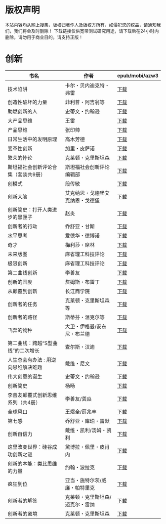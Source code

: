 # 版权声明

本站内容均从网上搜集，版权归著作人及版权方所有，如侵犯您的权益，请通知我们，我们将会及时删除！ 下载链接仅供宽带测试研究用途，请下载后在24小时内删除，请勿用于商业目的。请支持正版！

# 创新

| 书名 | 作者 | epub/mobi/azw3 |
| --- | --- | --- |
| 技术陷阱 | 卡尔・贝内迪克特・弗雷 | [下载](https://url89.ctfile.com/f/31084289-1375495546-fe10e4?p=8866) |
| 创造性破坏的力量 | 菲利普・阿吉翁等 | [下载](https://url89.ctfile.com/f/31084289-1375498252-63196c?p=8866) |
| 助燃创新的人 | 史蒂文・约翰逊 | [下载](https://url89.ctfile.com/f/31084289-1375499887-18f06c?p=8866) |
| 大产品思维 | 王雷 | [下载](https://url89.ctfile.com/f/31084289-1375510744-427a69?p=8866) |
| 产品思维 | 张印帅 | [下载](https://url89.ctfile.com/f/31084289-1357004566-20c559?p=8866) |
| 日常生活中的发明原理 | 高木芳德 | [下载](https://url89.ctfile.com/f/31084289-1357003813-12cbae?p=8866) |
| 变革性创新 | 加里・皮萨诺 | [下载](https://url89.ctfile.com/f/31084289-1356999646-2e238d?p=8866) |
| 繁荣的悖论 | 克莱顿・克里斯坦森 | [下载](https://url89.ctfile.com/f/31084289-1356999064-70da95?p=8866) |
| 斯坦福社会创新评论合集（套装共9册） | 斯坦福社会创新评论编辑部 | [下载](https://url89.ctfile.com/f/31084289-1356994753-a11713?p=8866) |
| 创模式 | 段传敏 | [下载](https://url89.ctfile.com/f/31084289-1356994075-3700fb?p=8866) |
| 创新大脑 | 艾克纳恩・戈德堡艾克纳恩・戈德堡 | [下载](https://url89.ctfile.com/f/31084289-1356991867-61d613?p=8866) |
| 创新简史：打开人类进步的黑匣子 | 赵炎 | [下载](https://url89.ctfile.com/f/31084289-1356991702-bc1ee7?p=8866) |
| 创新者的行动 | 乔舒亚・甘斯 | [下载](https://url89.ctfile.com/f/31084289-1356991546-b38103?p=8866) |
| 水平思考 | 爱德华・德博诺 | [下载](https://url89.ctfile.com/f/31084289-1356985939-5f27b0?p=8866) |
| 奇才 | 梅利莎・席林 | [下载](https://url89.ctfile.com/f/31084289-1357045384-077be7?p=8866) |
| 未来版图 | 麻省理工科技评论 | [下载](https://url89.ctfile.com/f/31084289-1357040737-6c7837?p=8866) |
| 极限创新 | 麻省理工科技评论 | [下载](https://url89.ctfile.com/f/31084289-1357040614-2a8b51?p=8866) |
| 第二曲线创新 | 李善友 | [下载](https://url89.ctfile.com/f/31084289-1357039387-b25822?p=8866) |
| 创新的国度 | 詹姆斯・布雷丁 | [下载](https://url89.ctfile.com/f/31084289-1357037605-1b9599?p=8866) |
| 从颠覆到创新 | 长江商学院 | [下载](https://url89.ctfile.com/f/31084289-1357037467-534740?p=8866) |
| 创新者的任务 | 克莱顿・克里斯坦森等 | [下载](https://url89.ctfile.com/f/31084289-1357033567-63b1ec?p=8866) |
| 创新者的路径 | 斯蒂芬・温克尔等 | [下载](https://url89.ctfile.com/f/31084289-1357033540-f2ff54?p=8866) |
| 飞奔的物种 | 大卫・伊格曼/安东尼・布兰德 | [下载](https://url89.ctfile.com/f/31084289-1357033078-dd09d8?p=8866) |
| 第二曲线：跨越“S型曲线”的二次增长 | 查尔斯・汉迪 | [下载](https://url89.ctfile.com/f/31084289-1357030546-1ad3ef?p=8866) |
| 人生总会有办法 : 用逆向思维解决难题 | 戴维・尼文 | [下载](https://url89.ctfile.com/f/31084289-1357021951-17393f?p=8866) |
| 伟大创意的诞生 | 史蒂文・约翰逊 | [下载](https://url89.ctfile.com/f/31084289-1357019743-14b1f9?p=8866) |
| 创新简史 | 杨旸 | [下载](https://url89.ctfile.com/f/31084289-1357019392-680cf7?p=8866) |
| 李善友颠覆式创新思维系列（共4册） | 李善友/龚焱 | [下载](https://url89.ctfile.com/f/31084289-1357016941-a33728?p=8866) |
| 全球风口 | 王煜全/薛兆丰 | [下载](https://url89.ctfile.com/f/31084289-1357016092-2982cb?p=8866) |
| 第七感 | 乔舒亚・库珀・雷默 | [下载](https://url89.ctfile.com/f/31084289-1357014766-53de67?p=8866) |
| 创新自信力 | 戴维・凯利/汤姆・凯利 | [下载](https://url89.ctfile.com/f/31084289-1357013998-9834d9?p=8866) |
| 这里改变世界：硅谷成功创新之谜 | 黛博拉・佩里・皮肖内 | [下载](https://url89.ctfile.com/f/31084289-1357012039-dac3b7?p=8866) |
| 创新的本能：类比思维的力量 | 约翰・波拉克 | [下载](https://url89.ctfile.com/f/31084289-1357010167-85c2d3?p=8866) |
| 疯狂到位 | 亚当・施特尔茨/威廉・帕特里克 | [下载](https://url89.ctfile.com/f/31084289-1357008316-1265a5?p=8866) |
| 创新者的解答 | 克莱顿・克里斯坦森/迈克尔・雷纳 | [下载](https://url89.ctfile.com/f/31084289-1357007299-0c5457?p=8866) |
| 创新者的窘境 | 克莱顿・克里斯坦森 | [下载](https://url89.ctfile.com/f/31084289-1357007272-f21998?p=8866) |
